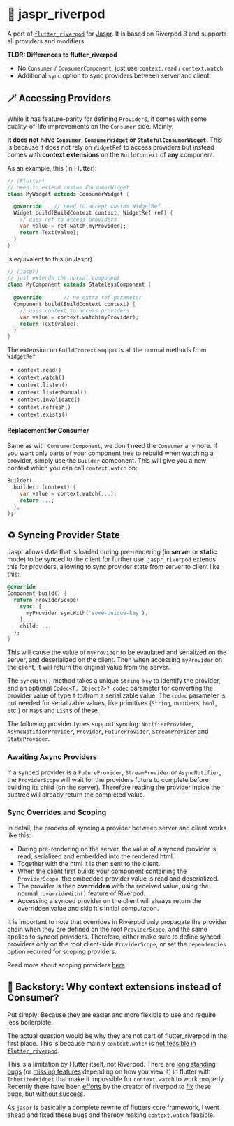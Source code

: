 # 🌊 jaspr_riverpod

A port of [`flutter_riverpod`](https://pub.dev/packages/flutter_riverpod) for [Jaspr](https://jaspr.site). It is based on Riverpod 3 and supports all providers and modifiers.

**TLDR: Differences to flutter_riverpod**

- No `Consumer` / `ConsumerComponent`, just use `context.read` / `context.watch`
- Additional `sync` option to sync providers between server and client.

## 🪄 Accessing Providers

While it has feature-parity for defining `Provider`s, it comes with some quality-of-life improvements on the `Consumer` side. Mainly:

**It does not have `Consumer`, `ConsumerWidget` or `StatefulConsumerWidget`.** This is because it does not rely on `WidgetRef` to access providers but instead comes with **context extensions** on the `BuildContext` of **any** component.

As an example, this (in Flutter):

```dart
// (Flutter)
// need to extend custom ConsumerWidget
class MyWidget extends ConsumerWidget {

  @override    // need to accept custom WidgetRef
  Widget build(BuildContext context, WidgetRef ref) {
    // uses ref to access providers
    var value = ref.watch(myProvider);
    return Text(value);
  }
}
```

is equivalent to this (in Jaspr)

```dart 
// (Jaspr)
// just extends the normal component
class MyComponent extends StatelessComponent {
 
  @override       // no extra ref parameter
  Component build(BuildContext context) {
    // uses context to access providers
    var value = context.watch(myProvider);
    return Text(value);
  }
}
```

The extension on `BuildContext` supports all the normal methods from `WidgetRef`

- `context.read()`
- `context.watch()`
- `context.listen()`
- `context.listenManual()`
- `context.invalidate()`
- `context.refresh()`
- `context.exists()`

#### Replacement for Consumer

Same as with `ConsumerComponent`, we don't need the `Consumer` anymore. If you want only parts of your component tree to rebuild when watching a provider, simply use the `Builder` component. This will
give you a new context which you can call `context.watch` on:

```dart
Builder(
  builder: (context) {
    var value = context.watch(...);
    return ...;
  },
);
```

## ♻️ Syncing Provider State

Jaspr allows data that is loaded during pre-rendering (in **server** or **static** mode) to be synced to the client for further use. `jaspr_riverpod` extends this for providers, allowing to sync provider state from server to client like this:

```dart
@override
Component build() {
  return ProviderScope(
    sync: [
      myProvider.syncWith('some-unique-key'),
    ],
    child: ...
  );
}
```

This will cause the value of `myProvider` to be evaulated and serialized on the server, and deserialized on the client. Then when accessing `myProvider` on the client, it will return the original value from the server.

The `syncWith()` method takes a unique `String key` to identify the provider, and an optional `Codec<T, Object?>? codec` parameter for converting the provider value of type `T` to/from a serializable value. The `codec` parameter is not needed for serializable values, like primitives (`String`, numbers, `bool`, etc.) or `Map`s and `List`s of these.

The following provider types support syncing: `NotifierProvider`, `AsyncNotifierProvider`, `Provider`, `FutureProvider`, `StreamProvider` and `StateProvider`.

### Awaiting Async Providers

If a synced provider is a `FutureProvider`, `StreamProvider` or `AsyncNotifier`, the `ProviderScope` will wait for the providers future to complete before building its child (on the server). Therefore reading the provider inside the subtree will already return the completed value.

### Sync Overrides and Scoping

In detail, the process of syncing a provider between server and client works like this:

- During pre-rendering on the server, the value of a synced provider is read, serialized and embedded into the rendered html.
- Together with the html it is then sent to the client.
- When the client first builds your component containing the `ProviderScope`, the embedded provider value is read and deserialized.
- The provider is then **overridden** with the received value, using the normal `.overrideWith()` feature of Riverpod.
- Accessing a synced provider on the client will always return the overridden value and skip it's initial computation.

It is important to note that overrides in Riverpod only propagate the provider chain when they are defined on the root `ProviderScope`, and the same applies to synced providers. Therefore, either make sure to define synced providers only on the root client-side `ProviderScope`, or set the `dependencies` option required for scoping providers.

Read more about scoping providers [here](https://riverpod.dev/de/docs/concepts2/scoping).

## 📜 Backstory: Why context extensions instead of Consumer?

Put simply: Because they are easier and more flexible to use and require less boilerplate.

The actual question would be why they are not part of flutter_riverpod in the first place.
This is because mainly `context.watch` is [not feasible in `flutter_riverpod`](https://github.com/rrousselGit/riverpod/issues/134).

This is a limitation by Flutter itself, not Riverpod. There are [long standing bugs](https://github.com/flutter/flutter/issues/62861)
(or [missing features](https://github.com/flutter/flutter/issues/12992) depending on how you view it)
in flutter with `InheritedWidget` that make it impossible for `context.watch` to work properly.
Recently there have been [efforts](https://github.com/flutter/flutter/issues/106549) by the creator
of riverpod to [fix](https://github.com/flutter/flutter/issues/106546) these bugs,
but [without success](https://github.com/flutter/flutter/pull/107112).

As `jaspr` is basically a complete rewrite of flutters core framework, I went ahead and fixed
these bugs and thereby making `context.watch` feasible.
